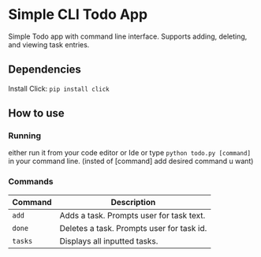 # Simple CLI Todo App
Simple Todo app with command line interface. Supports adding, deleting, and viewing task entries.

## Dependencies
Install Click: `pip install click`

## How to use
### Running
either run it from your code editor or Ide or type `python todo.py [command]` in your command line.
(insted of [command] add desired command u want)

### Commands
|Command | Description|
|-------|-------|
|`add`| Adds a task. Prompts user for task text. |
|`done`| Deletes a task. Prompts user for task id. |
|`tasks`| Displays all inputted tasks. |
